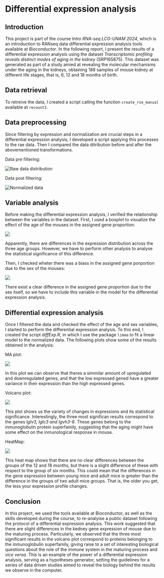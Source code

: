 # Differential expression analysis

## Introduction 
This project is part of the course *Intro RNA-seq LCG-UNAM 2024*, which is an introduction to RANseq data differential expression analysis tools available at *Bioconductor*.
In the following report, I present the results of a differential expression analysis using the dataset *Transcriptomic profiling reveals distinct modes of aging in the kidney* (SRP165875).
This dataset was generated as part of a study amied at revealing the molecular mechanisms under the aging in the kidneys, obtaining 188 samples of mouse kidney at different life stages, that is, 6, 12 and 18 months of birth.

## Data retrieval
To retreive the data, I created a script calling the function `create_rse_manual` available at   `recount3`.

## Data preprocessing
Since filtering by expression and normalization are crucial steps in a differential expression analysis, I developed a script applying this processes to the rae data. Then I compared the data ditribution before and after the abovementioned transformations.

Data pre filtering:

![Raw data distribution](figures/rawDataDist.png)


Data post filtering:

![Normalized data](figures/filtDataDist.png)


## Variable analysis
Before making the differential expression analysis, I verified the relationship between the variables in the dataset.
First, I used a boxplot to visualize the effect of the age of the mouses in the assigned gene proportion:


![](figures/ageBoxPlot.png)

Apparently, there are differences in the expression distribution across the three age groups. However, we have to perform other analysis to analyse the statistical significance of this difference.

Then, I checked wheter there was a biass in the assigned gene porportion due to the sex of the mouses:

![](figures/sexBoxPlot.png)

There exist a clear difference in the assigned gene proportion due to the sex itself, so we have to include this variable in the model for the differential expression analysis.


## Differential expression analysis
Once I filtered the data and checked the effect of the age and sex variables, I started to perform the differential expression analysis.
To this end, I created the script *diffExp.R*, in which I use the package `limma` to fit a linear model to the normalized data.
The following plots show some of the results obtained in the analysis:

MA plot:

![](figures/maPlot.png)

In this plot we can observe that theres a simmilar amount of upregulated and downregulated genes, and that the low expressed gened have a greater variance in their expression than the high expressed genes.

Volcano plot:

![](figures/volcanoPlot.png)

This plot shows us the variety of changes in expressions and its statistical significance. Interestingly, the three most significan results correspond to the genes *Iglv3, Iglc3 and Igvh3-6*. These genes belong to the inmunoglobulin protein superfamily, suggesting that the aging might have some effect on the inmunological response in mouse.

HeatMap: 

![](figures/heatMapPlot.png)

This heat map shows that there are no clear differences between the groups of the 12 and 18 months, but there is a slight difference of these with respect to the group of six months. This could mean that the differences in the gene expression between young mice and adult mice is greater than the difference in the groups of two adult mice groups. That is, the older you get, the less your expression profile changes.

## Conclusion
In this project, we used the tools available at Bioconductor, as well as the skills developed during the course, to re-analyise a public dataset following the protocol of a differential expression analysis. This work suggested that there are slight differences in the kedney gene expression of mouse due to the maturing process. Particularly, we observed that the three most significant results in the volcano plot correspond to proteins belonging to the inmunoglobulin superfamily, giving raise to a set of interesting biological questions about the role of the immune system in the maturing process and *vice versa*.
This is an example of the power of a differential expression analysis, serving as a hypotheses generator, setting the guidelines for a series of data driven studies aimed to reveal the biology behind the results we observe in the computer.
